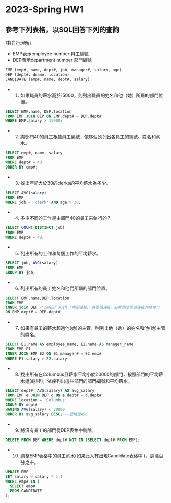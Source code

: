 # 2023-Spring HW1

## 參考下列表格，以SQL回答下列的查詢
註(自行理解)
- EMP表示employee number 員工編號 
- DEP表示department number 部門編號
``` SQL
EMP (emp#, name, dept#, job, manager#, salary, age)
DEP (dept#, dname, location)
CANDIDATE (emp#, name, dept#, salary) 
```
- 1. 如果職員的薪水高於15000，則列出職員的姓名和他（她）所屬的部門位置。
``` SQL
SELECT EMP.name, DEP.location
FROM EMP JOIN DEP ON EMP.dept# = DEP.dept#
WHERE EMP.salary > 15000;
``` 
- 2. 將部門40的員工根據員工編號，依序個別列出各員工的編號、姓名和薪水。
``` SQL
SELECT emp#, name, salary
FROM EMP
WHERE dept# = 40
ORDER BY emp#;
```
- 3.	找出年紀大於30的clerks的平均薪水為多少。
``` SQL
SELECT AVG(salary)
FROM EMP
WHERE job = 'clerk' AND age > 30;
```
- 4.	多少不同的工作是由部門40的員工來執行的？
``` SQL
SELECT COUNT(DISTINCT job)
FROM EMP
WHERE dept# = 40;
```
- 5.	列出所有的工作和每個工作的平均薪水。
``` SQL
SELECT job, AVG(salary)
FROM EMP
GROUP BY job;
```
- 6.	列出所有的員工姓名和他們所屬的部門位置。
``` SQL
SELECT EMP.name,DEP.location
FROM EMP
INNER join DEP /*INNER JOIN (內部連接) 為等值連接，必需指定等值連接的條件*/
ON EMP.dept# = DEP.dept#
```
- 7.	如果有員工的薪水超過他(她)的主管，則列出他（她）的姓名和他(她)主管的姓名。
``` SQL
SELECT E1.name AS employee_name, E2.name AS manager_name
FROM EMP E1 
INNER JOIN EMP E2 ON E1.manager# = E2.emp#
WHERE E1.salary > E2.salary
```
- 8.	找出所有在Columbus且薪水平均小於20000的部門，按照部門的平均薪水遞減排列，依序列出這些部門的部門編號和平均薪水。
``` SQL
SELECT dept#, AVG(salary) AS avg_salary
FROM EMP e JOIN DEP d ON e.dept# = d.dept#
WHERE location = 'Columbus'
GROUP BY dept#
HAVING AVG(salary) < 20000
ORDER BY avg_salary DESC; --遞增是ASC
```
- 9.	將沒有員工的部門從DEP表格中剔除。
``` SQL
DELETE FROM DEP WHERE dept# NOT IN (SELECT dept# FROM EMP);
```
- 10.	調整EMP表格中的員工薪水(如果此人有出現Candidate表格中 )，調漲百分之十。
``` SQL
UPDATE EMP 
SET salary = salary * 1.1 
WHERE emp# IN (
  SELECT emp# 
  FROM CANDIDATE
);
```
